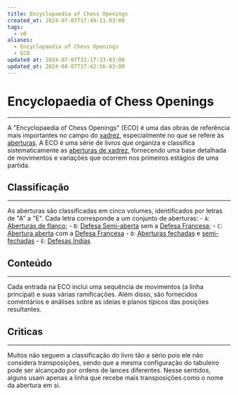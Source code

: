 ```yaml
---
title: Encyclopaedia of Chess Openings
created_at: 2024-07-07T17:49:11-03:00
tags:
  - v0
aliases:
  - Encyclopaedia of Chess Openings
  - ECO
updated at: 2024-07-07T22:17:33-03:00
updated_at: 2024-08-07T17:42:56-03:00
---
```

# Encyclopaedia of Chess Openings
----

A "Encyclopaedia of Chess Openings" (ECO) é uma das obras de referência mais importantes no campo do [xadrez](06/2024-07-06-Xadrez.md), especialmente no que se refere às [aberturas](_draft/2024/07/2024-07-06-Aberturas_de_xadrez.md). A ECO é uma série de livros que organiza e classifica sistematicamente as [aberturas de xadrez](_draft/2024/07/2024-07-06-Aberturas_de_xadrez.md), fornecendo uma base detalhada de movimentos e variações que ocorrem nos primeiros estágios de uma partida. 

## Classificação
---
As aberturas são classificadas em cinco volumes, identificados por letras de "A" a "E". Cada letra corresponde a um conjunto de aberturas:
	- `A`: [Aberturas de flanco](_draft/2024/07/2024-07-06-Aberturas_de_flanco.md);
	- `B`: [Defesa Semi-aberta](_insight/2024/07/2024-07-07-Defesas_Semiabertas.md) sem a [Defesa Francesa](_insight/2024/07/2024-07-07-Defesa_Francesa.md);
	- `C`: [Abertura aberta](_insight/2024/07/2024-07-07-Aberturas_abertas.md) com a [Defesa Francesa](_insight/2024/07/2024-07-07-Defesa_Francesa.md)
	- `D`: [Aberturas fechadas](_insight/2024/07/2024-07-07-Aberturas_fechadas.md) e [semi-fechadas](_insight/2024/07/2024-07-07-Aberturas_semi_fechadas.md)
	- `E`: [Defesas Índias](_insight/2024/07/2024-07-07-Defesas_indias.md)

## Conteúdo
---
Cada entrada na ECO inclui uma sequência de movimentos (a linha principal) e suas várias ramificações. Além disso, são fornecidos comentários e análises sobre as ideias e planos típicos das posições resultantes.

## Criticas
---
Muitos não seguem a classificação do livro tão a sério pois ele não considera transposições, sendo que a mesma configuração do tabuleiro pode ser alcançado por ordens de lances diferentes. Nesse sentidos, alguns usam apenas a linha que recebe mais transposições como o nome da abertura em si.